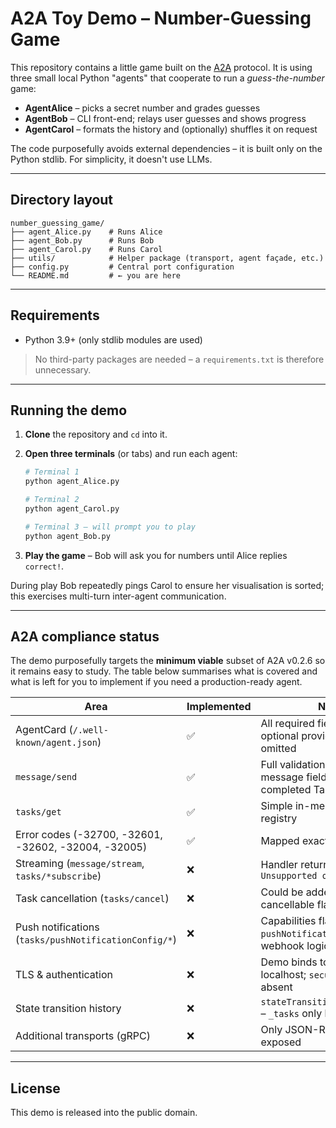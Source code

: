 # A2A Toy Demo – Number-Guessing Game

This repository contains a little game built on the [A2A](https://github.com/google/a2a) protocol. It is using three small local Python "agents" that cooperate to run a _guess-the-number_ game:

* **AgentAlice** – picks a secret number and grades guesses
* **AgentBob**   – CLI front-end; relays user guesses and shows progress
* **AgentCarol** – formats the history and (optionally) shuffles it on request

The code purposefully avoids external dependencies – it is built only on the Python stdlib. For simplicity, it doesn't use LLMs.

---
## Directory layout

```
number_guessing_game/
├── agent_Alice.py    # Runs Alice
├── agent_Bob.py      # Runs Bob
├── agent_Carol.py    # Runs Carol
├── utils/            # Helper package (transport, agent façade, etc.)
├── config.py         # Central port configuration
└── README.md         # ← you are here
```

---
## Requirements

* Python 3.9+ (only stdlib modules are used)

> No third-party packages are needed – a `requirements.txt` is therefore unnecessary.

---
## Running the demo

1. **Clone** the repository and `cd` into it.
2. **Open three terminals** (or tabs) and run each agent:

   ```bash
   # Terminal 1
   python agent_Alice.py

   # Terminal 2
   python agent_Carol.py

   # Terminal 3 – will prompt you to play
   python agent_Bob.py
   ```

3. **Play the game** – Bob will ask you for numbers until Alice replies `correct!`.

During play Bob repeatedly pings Carol to ensure her visualisation is sorted; this exercises multi-turn inter-agent communication.


---
## A2A compliance status

The demo purposefully targets the **minimum viable** subset of A2A v0.2.6 so it remains easy to study. The table below summarises what is covered and what is left for you to implement if you need a production-ready agent.

| Area | Implemented | Notes |
|------|-------------|-------|
| AgentCard (`/.well-known/agent.json`) | ✅ | All required fields filled; optional provider/security omitted |
| `message/send` | ✅ | Full validation of required message fields; returns a completed Task |
| `tasks/get` | ✅ | Simple in-memory task registry |
| Error codes (-32700, -32601, -32602, -32004, -32005) | ✅ | Mapped exactly as in spec |
| Streaming (`message/stream`, `tasks/*subscribe`) | ❌ | Handler returns **-32004** `Unsupported operation` |
| Task cancellation (`tasks/cancel`) | ❌ | Could be added by storing a cancellable flag in `_tasks` |
| Push notifications (`tasks/pushNotificationConfig/*`) | ❌ | Capabilities flag `pushNotifications:false`; no webhook logic yet |
| TLS & authentication | ❌ | Demo binds to plain HTTP on localhost; `securitySchemes` absent |
| State transition history | ❌ | `stateTransitionHistory:false` – `_tasks` only keep final status |
| Additional transports (gRPC) | ❌ | Only JSON-RPC transport is exposed |


---
## License

This demo is released into the public domain.